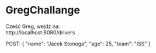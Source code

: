 # GregChallange

Cześć Greg, wejdź na:<br />
http://localhost:8080/drivers


POST:
{
"name": "Jacek Stonoga",
"age": 25,
"team": "ISS"
}
